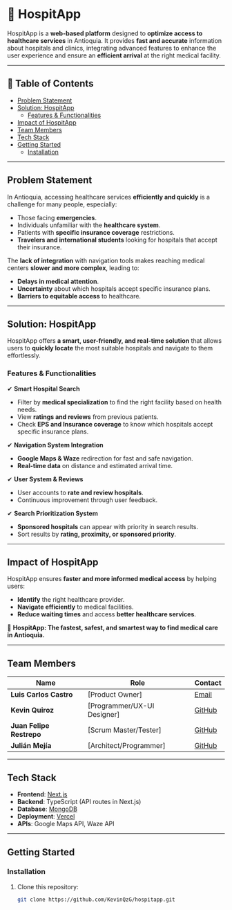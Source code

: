 # 📌 HospitApp

HospitApp is a **web-based platform** designed to **optimize access to healthcare services** in Antioquia. It provides **fast and accurate** information about hospitals and clinics, integrating advanced features to enhance the user experience and ensure an **efficient arrival** at the right medical facility.

---

## 📖 Table of Contents  
- [Problem Statement](#problem-statement)  
- [Solution: HospitApp](#solution-hospitapp)  
  - [Features & Functionalities](#features--functionalities)  
- [Impact of HospitApp](#impact-of-hospitapp)  
- [Team Members](#team-members)  
- [Tech Stack](#tech-stack)  
- [Getting Started](#getting-started)  
  - [Installation](#installation)  
---

## Problem Statement  

In Antioquia, accessing healthcare services **efficiently and quickly** is a challenge for many people, especially:
- Those facing **emergencies**.
- Individuals unfamiliar with the **healthcare system**.
- Patients with **specific insurance coverage** restrictions.
- **Travelers and international students** looking for hospitals that accept their insurance.

The **lack of integration** with navigation tools makes reaching medical centers **slower and more complex**, leading to:
- **Delays in medical attention**.
- **Uncertainty** about which hospitals accept specific insurance plans.
- **Barriers to equitable access** to healthcare.

---

## Solution: HospitApp  

HospitApp offers **a smart, user-friendly, and real-time solution** that allows users to **quickly locate** the most suitable hospitals and navigate to them effortlessly.

### Features & Functionalities  

✔ **Smart Hospital Search**  
- Filter by **medical specialization** to find the right facility based on health needs.  
- View **ratings and reviews** from previous patients.  
- Check **EPS and Insurance coverage** to know which hospitals accept specific insurance plans.

✔ **Navigation System Integration**  
- **Google Maps & Waze** redirection for fast and safe navigation.  
- **Real-time data** on distance and estimated arrival time.

✔ **User System & Reviews**  
- User accounts to **rate and review hospitals**.  
- Continuous improvement through user feedback.

✔ **Search Prioritization System**  
- **Sponsored hospitals** can appear with priority in search results.  
- Sort results by **rating, proximity, or sponsored priority**.

---

## Impact of HospitApp  

HospitApp ensures **faster and more informed medical access** by helping users:
- **Identify** the right healthcare provider.  
- **Navigate efficiently** to medical facilities.  
- **Reduce waiting times** and access **better healthcare services**.  

🚀 **HospitApp: The fastest, safest, and smartest way to find medical care in Antioquia.**  

---

## Team Members  

| Name              | Role               | Contact |
|------------------|------------------|---------|
| **Luis Carlos Castro**     | [Product Owner]        | [Email](mailto:luiscarlos3007@hotmail.com) |
| **Kevin Quiroz**     | [Programmer/UX-UI Designer]        | [GitHub](https://github.com/KevinQzG)  |
| **Juan Felipe Restrepo**     | [Scrum Master/Tester]        | [GitHub](https://github.com/JuanFelipeRestrepoBuitrago) |
| **Julián Mejía**     | [Architect/Programmer]| [GitHub](https://github.com/Julimejia) |

---

## Tech Stack  

- **Frontend**: [Next.js](https://nextjs.org/)  
- **Backend**: TypeScript (API routes in Next.js)  
- **Database**: [MongoDB](https://www.mongodb.com/)  
- **Deployment**: [Vercel](https://vercel.com/)  
- **APIs**: Google Maps API, Waze API  

---

## Getting Started  

### Installation  

1. Clone this repository:  
   ```sh
   git clone https://github.com/KevinQzG/hospitapp.git
